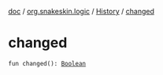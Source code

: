 [doc](../../index.md) / [org.snakeskin.logic](../index.md) / [History](index.md) / [changed](./changed.md)

# changed

`fun changed(): `[`Boolean`](https://kotlinlang.org/api/latest/jvm/stdlib/kotlin/-boolean/index.html)